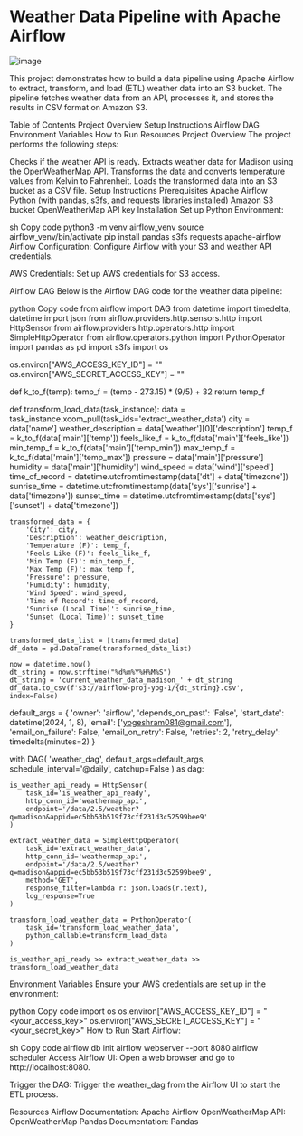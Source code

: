 # Weather Data Pipeline with Apache Airflow

![image](https://github.com/Yogesh0612/Weather-Data-Pipeline-with-Apache-Airflow/assets/65183941/a1c26f70-0d7f-4df0-9321-7ab6d49727b3)

This project demonstrates how to build a data pipeline using Apache Airflow to extract, transform, and load (ETL) weather data into an S3 bucket. The pipeline fetches weather data from an API, processes it, and stores the results in CSV format on Amazon S3.

Table of Contents
Project Overview
Setup Instructions
Airflow DAG
Environment Variables
How to Run
Resources
Project Overview
The project performs the following steps:

Checks if the weather API is ready.
Extracts weather data for Madison using the OpenWeatherMap API.
Transforms the data and converts temperature values from Kelvin to Fahrenheit.
Loads the transformed data into an S3 bucket as a CSV file.
Setup Instructions
Prerequisites
Apache Airflow
Python (with pandas, s3fs, and requests libraries installed)
Amazon S3 bucket
OpenWeatherMap API key
Installation
Set up Python Environment:

sh
Copy code
python3 -m venv airflow_venv
source airflow_venv/bin/activate
pip install pandas s3fs requests apache-airflow
Airflow Configuration:
Configure Airflow with your S3 and weather API credentials.

AWS Credentials:
Set up AWS credentials for S3 access.

Airflow DAG
Below is the Airflow DAG code for the weather data pipeline:

python
Copy code
from airflow import DAG
from datetime import timedelta, datetime
import json
from airflow.providers.http.sensors.http import HttpSensor
from airflow.providers.http.operators.http import SimpleHttpOperator
from airflow.operators.python import PythonOperator
import pandas as pd
import s3fs
import os

os.environ["AWS_ACCESS_KEY_ID"] = ""
os.environ["AWS_SECRET_ACCESS_KEY"] = ""

def k_to_f(temp):
    temp_f = (temp - 273.15) * (9/5) + 32
    return temp_f

def transform_load_data(task_instance):
    data = task_instance.xcom_pull(task_ids='extract_weather_data')
    city = data['name']
    weather_description = data['weather'][0]['description']
    temp_f = k_to_f(data['main']['temp'])
    feels_like_f = k_to_f(data['main']['feels_like'])
    min_temp_f = k_to_f(data['main']['temp_min'])
    max_temp_f = k_to_f(data['main']['temp_max'])
    pressure = data['main']['pressure']
    humidity = data['main']['humidity']
    wind_speed = data['wind']['speed']
    time_of_record = datetime.utcfromtimestamp(data['dt'] + data['timezone'])
    sunrise_time = datetime.utcfromtimestamp(data['sys']['sunrise'] + data['timezone'])
    sunset_time = datetime.utcfromtimestamp(data['sys']['sunset'] + data['timezone'])

    transformed_data = {
        'City': city,
        'Description': weather_description,
        'Temperature (F)': temp_f,
        'Feels Like (F)': feels_like_f,
        'Min Temp (F)': min_temp_f,
        'Max Temp (F)': max_temp_f,
        'Pressure': pressure,
        'Humidity': humidity,
        'Wind Speed': wind_speed,
        'Time of Record': time_of_record,
        'Sunrise (Local Time)': sunrise_time,
        'Sunset (Local Time)': sunset_time
    }

    transformed_data_list = [transformed_data]
    df_data = pd.DataFrame(transformed_data_list)

    now = datetime.now()
    dt_string = now.strftime("%d%m%Y%H%M%S")
    dt_string = 'current_weather_data_madison_' + dt_string
    df_data.to_csv(f's3://airflow-proj-yog-1/{dt_string}.csv', index=False)

default_args = {
    'owner': 'airflow',
    'depends_on_past': 'False',
    'start_date': datetime(2024, 1, 8),
    'email': ['yogeshram081@gmail.com'],
    'email_on_failure': False,
    'email_on_retry': False,
    'retries': 2,
    'retry_delay': timedelta(minutes=2)
}

with DAG(
    'weather_dag',
    default_args=default_args,
    schedule_interval='@daily',
    catchup=False
) as dag:

    is_weather_api_ready = HttpSensor(
        task_id='is_weather_api_ready',
        http_conn_id='weathermap_api',
        endpoint='/data/2.5/weather?q=madison&appid=ec5bb53b519f73cff231d3c52599bee9'
    )

    extract_weather_data = SimpleHttpOperator(
        task_id='extract_weather_data',
        http_conn_id='weathermap_api',
        endpoint='/data/2.5/weather?q=madison&appid=ec5bb53b519f73cff231d3c52599bee9',
        method='GET',
        response_filter=lambda r: json.loads(r.text),
        log_response=True
    )

    transform_load_weather_data = PythonOperator(
        task_id='transform_load_weather_data',
        python_callable=transform_load_data
    )

    is_weather_api_ready >> extract_weather_data >> transform_load_weather_data
Environment Variables
Ensure your AWS credentials are set up in the environment:

python
Copy code
import os
os.environ["AWS_ACCESS_KEY_ID"] = "<your_access_key>"
os.environ["AWS_SECRET_ACCESS_KEY"] = "<your_secret_key>"
How to Run
Start Airflow:

sh
Copy code
airflow db init
airflow webserver --port 8080
airflow scheduler
Access Airflow UI:
Open a web browser and go to http://localhost:8080.

Trigger the DAG:
Trigger the weather_dag from the Airflow UI to start the ETL process.

Resources
Airflow Documentation: Apache Airflow
OpenWeatherMap API: OpenWeatherMap
Pandas Documentation: Pandas

